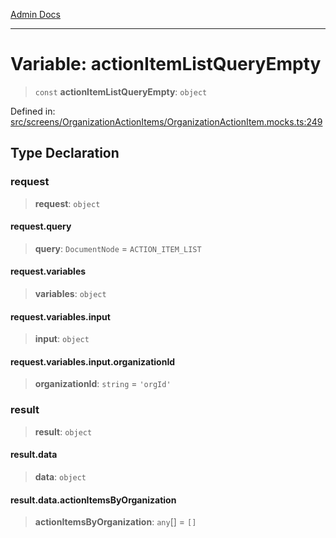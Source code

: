 [Admin Docs](/)

---

# Variable: actionItemListQueryEmpty

> `const` **actionItemListQueryEmpty**: `object`

Defined in: [src/screens/OrganizationActionItems/OrganizationActionItem.mocks.ts:249](https://github.com/PalisadoesFoundation/talawa-admin/blob/main/src/screens/OrganizationActionItems/OrganizationActionItem.mocks.ts#L249)

## Type Declaration

### request

> **request**: `object`

#### request.query

> **query**: `DocumentNode` = `ACTION_ITEM_LIST`

#### request.variables

> **variables**: `object`

#### request.variables.input

> **input**: `object`

#### request.variables.input.organizationId

> **organizationId**: `string` = `'orgId'`

### result

> **result**: `object`

#### result.data

> **data**: `object`

#### result.data.actionItemsByOrganization

> **actionItemsByOrganization**: `any`[] = `[]`
